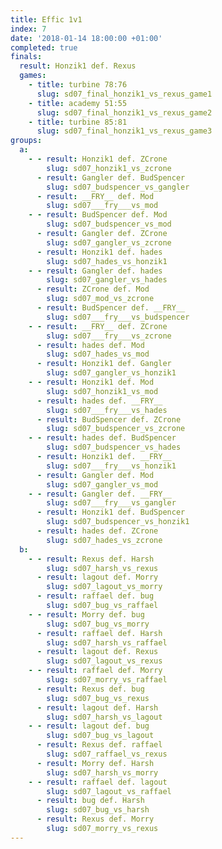 ```yaml
---
title: Effic 1v1
index: 7
date: '2018-01-14 18:00:00 +01:00'
completed: true
finals:
  result: Honzik1 def. Rexus
  games:
    - title: turbine 78:76
      slug: sd07_final_honzik1_vs_rexus_game1
    - title: academy 51:55
      slug: sd07_final_honzik1_vs_rexus_game2
    - title: turbine 85:81
      slug: sd07_final_honzik1_vs_rexus_game3
groups:
  a:
    - - result: Honzik1 def. ZCrone
        slug: sd07_honzik1_vs_zcrone
      - result: Gangler def. BudSpencer
        slug: sd07_budspencer_vs_gangler
      - result: __FRY__ def. Mod
        slug: sd07___fry___vs_mod
    - - result: BudSpencer def. Mod
        slug: sd07_budspencer_vs_mod
      - result: Gangler def. ZCrone
        slug: sd07_gangler_vs_zcrone
      - result: Honzik1 def. hades
        slug: sd07_hades_vs_honzik1
    - - result: Gangler def. hades
        slug: sd07_gangler_vs_hades
      - result: ZCrone def. Mod
        slug: sd07_mod_vs_zcrone
      - result: BudSpencer def. __FRY__
        slug: sd07___fry___vs_budspencer
    - - result: __FRY__ def. ZCrone
        slug: sd07___fry___vs_zcrone
      - result: hades def. Mod
        slug: sd07_hades_vs_mod
      - result: Honzik1 def. Gangler
        slug: sd07_gangler_vs_honzik1
    - - result: Honzik1 def. Mod
        slug: sd07_honzik1_vs_mod
      - result: hades def. __FRY__
        slug: sd07___fry___vs_hades
      - result: BudSpencer def. ZCrone
        slug: sd07_budspencer_vs_zcrone
    - - result: hades def. BudSpencer
        slug: sd07_budspencer_vs_hades
      - result: Honzik1 def. __FRY__
        slug: sd07___fry___vs_honzik1
      - result: Gangler def. Mod
        slug: sd07_gangler_vs_mod
    - - result: Gangler def. __FRY__
        slug: sd07___fry___vs_gangler
      - result: Honzik1 def. BudSpencer
        slug: sd07_budspencer_vs_honzik1
      - result: hades def. ZCrone
        slug: sd07_hades_vs_zcrone
  b:
    - - result: Rexus def. Harsh
        slug: sd07_harsh_vs_rexus
      - result: lagout def. Morry
        slug: sd07_lagout_vs_morry
      - result: raffael def. bug
        slug: sd07_bug_vs_raffael
    - - result: Morry def. bug
        slug: sd07_bug_vs_morry
      - result: raffael def. Harsh
        slug: sd07_harsh_vs_raffael
      - result: lagout def. Rexus
        slug: sd07_lagout_vs_rexus
    - - result: raffael def. Morry
        slug: sd07_morry_vs_raffael
      - result: Rexus def. bug
        slug: sd07_bug_vs_rexus
      - result: lagout def. Harsh
        slug: sd07_harsh_vs_lagout
    - - result: lagout def. bug
        slug: sd07_bug_vs_lagout
      - result: Rexus def. raffael
        slug: sd07_raffael_vs_rexus
      - result: Morry def. Harsh
        slug: sd07_harsh_vs_morry
    - - result: raffael def. lagout
        slug: sd07_lagout_vs_raffael
      - result: bug def. Harsh
        slug: sd07_bug_vs_harsh
      - result: Rexus def. Morry
        slug: sd07_morry_vs_rexus
---
```


